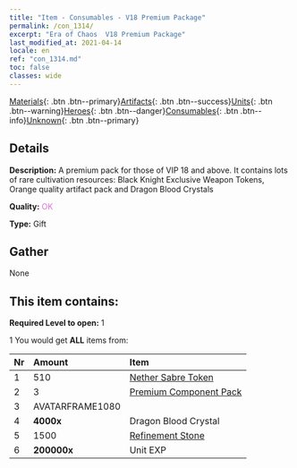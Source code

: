 ```yaml
---
title: "Item - Consumables - V18 Premium Package"
permalink: /con_1314/
excerpt: "Era of Chaos  V18 Premium Package"
last_modified_at: 2021-04-14
locale: en
ref: "con_1314.md"
toc: false
classes: wide
---
```

 [Materials](/Items/){: .btn .btn--primary}[Artifacts](/Items/Artifacts/){: .btn .btn--success}[Units](/Items/Units/){: .btn .btn--warning}[Heroes](/Items/Heroes/){: .btn .btn--danger}[Consumables](/Items/Consumables/){: .btn .btn--info}[Unknown](/Items/Unknown/){: .btn .btn--primary}

## Details
 **Description:** A premium pack for those of VIP 18 and above. It contains lots of rare cultivation resources: Black Knight Exclusive Weapon Tokens, Orange quality artifact pack and Dragon Blood Crystals

 **Quality:** <span style="color: #DA70D6">OK</span>

 **Type:** Gift

## Gather

  None

## This item contains:

 **Required Level to open:** 1

 1 You would get **ALL** items  from:

  | Nr | Amount |     Item    |
  |:---|:-------|:------------|
  | 1 | 510 | [Nether Sabre Token](/Items/con_979/) | 
  | 2 | 3 | [Premium Component Pack](/Items/con_1363/) | 
  | 3 | AVATARFRAME1080 | 
  | 4 |  **4000x** | Dragon Blood Crystal |  | 
  | 5 | 1500 | [Refinement Stone](/Items/con_814/) | 
  | 6 |  **200000x** | Unit EXP |  | 
